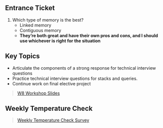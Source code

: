 ## Entrance Ticket
1. Which type of memory is the best?
    - Linked memory
    - Contiguous memory
    - **They’re both great and have their own pros and cons, and I should use whichever is right for the situation**
    
## Key Topics
- Articulate the components of a strong response for technical interview questions
- Practice technical interview questions for stacks and queries.
- Continue work on final elective project

>[W8 Workshop Slides](https://docs.google.com/presentation/d/1ghBpwn49AfYi2DbdDsKYbLkINE8qe2VYp9BlGk8jcwo/preview#slide=id.g19fdf3f32a2_0_1496)

## Weekly Temperature Check

>[Weekly Temperature Check Survey](https://docs.google.com/forms/d/e/1FAIpQLSdI4uH7L7tR0YPXjvLlKWuqyKGEOJEJnhv22UsExz1qkE5JCg/viewform?embedded=true)